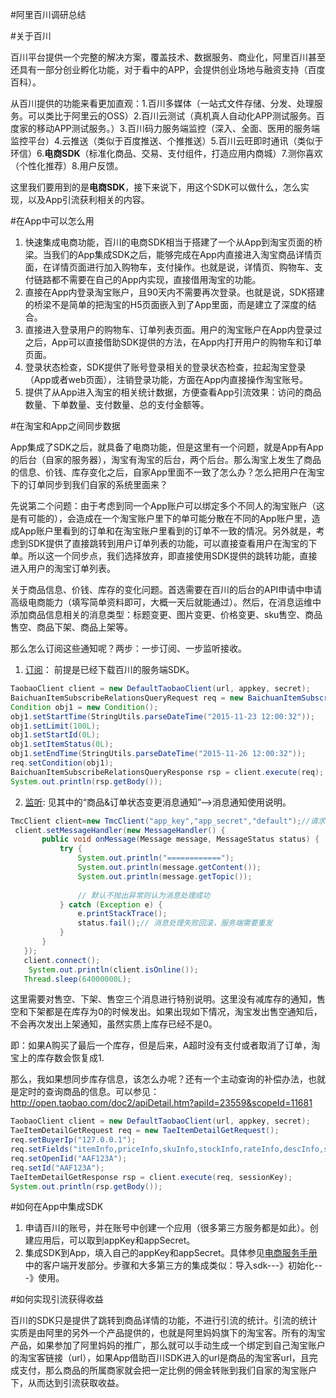 #阿里百川调研总结

#关于百川

百川平台提供一个完整的解决方案，覆盖技术、数据服务、商业化，阿里百川甚至还具有一部分创业孵化功能，对于看中的APP，会提供创业场地与融资支持（百度百科）。

从百川提供的功能来看更加直观：1.百川多媒体（一站式文件存储、分发、处理服务。可以类比于阿里云的OSS）2.百川云测试（真机真人自动化APP测试服务。百度家的移动APP测试服务。）3.百川码力服务端监控（深入、全面、医用的服务端监控平台）4.云推送（类似于百度推送、个推推送）5.百川云旺即时通讯（类似于环信）6.**电商SDK**（标准化商品、交易、支付组件，打造应用内商城）7.测你喜欢（个性化推荐）8.用户反馈。

这里我们要用到的是**电商SDK**，接下来说下，用这个SDK可以做什么，怎么实现，以及App引流获利相关的内容。

#在App中可以怎么用

1. 快速集成电商功能，百川的电商SDK相当于搭建了一个从App到淘宝页面的桥梁。当我们的App集成SDK之后，能够完成在App内直接进入淘宝商品详情页面，在详情页面进行加入购物车，支付操作。也就是说，详情页、购物车、支付链路都不需要在自己的App内实现，直接借用淘宝的功能。
2. 直接在App内登录淘宝账户，且90天内不需要再次登录。也就是说，SDK搭建的桥梁不是简单的把淘宝的H5页面嵌入到了App里面，而是建立了深度的结合。
3. 直接进入登录用户的购物车、订单列表页面。用户的淘宝账户在App内登录过之后，App可以直接借助SDK提供的方法，在App内打开用户的购物车和订单页面。
4. 登录状态检查，SDK提供了账号登录相关的登录状态检查，拉起淘宝登录（App或者web页面），注销登录功能，方面在App内直接操作淘宝账号。
5. 提供了从App进入淘宝的相关统计数据，方便查看App引流效果：访问的商品数量、下单数量、支付数量、总的支付金额等。

#在淘宝和App之间同步数据

App集成了SDK之后，就具备了电商功能，但是这里有一个问题，就是App有App的后台（自家的服务器），淘宝有淘宝的后台，两个后台。那么淘宝上发生了商品的信息、价钱、库存变化之后，自家App里面不一致了怎么办？怎么把用户在淘宝下的订单同步到我们自家的系统里面来？

先说第二个问题：由于考虑到同一个App账户可以绑定多个不同人的淘宝账户（这是有可能的），会造成在一个淘宝账户里下的单可能分散在不同的App账户里，造成App账户里看到的订单和在淘宝账户里看到的订单不一致的情况。另外就是，考虑到SDK提供了直接跳转到用户订单列表的功能，可以直接查看用户在淘宝的下单。所以这一个同步点，我们选择放弃，即直接使用SDK提供的跳转功能，直接进入用户的淘宝订单列表。

关于商品信息、价钱、库存的变化问题。首选需要在百川的后台的API申请中申请高级电商能力（填写简单资料即可，大概一天后就能通过）。然后，在消息运维中添加商品信息相关的消息类型：标题变更、图片变更、价格变更、sku售空、商品售空、商品下架、商品上架等。

那么怎么订阅这些通知呢？两步：一步订阅、一步监听接收。

1. [订阅](http://baichuan.taobao.com/docs/api.htm?spm=a3c0d.7395905.0.0.zh5cdB&apiId=26972)：
前提是已经下载百川的服务端SDK。

```java
TaobaoClient client = new DefaultTaobaoClient(url, appkey, secret);
BaichuanItemSubscribeRelationsQueryRequest req = new BaichuanItemSubscribeRelationsQueryRequest();
Condition obj1 = new Condition();
obj1.setStartTime(StringUtils.parseDateTime("2015-11-23 12:00:32"));
obj1.setLimit(100L);
obj1.setStartId(0L);
obj1.setItemStatus(0L);
obj1.setEndTime(StringUtils.parseDateTime("2015-11-26 12:00:32"));
req.setCondition(obj1);
BaichuanItemSubscribeRelationsQueryResponse rsp = client.execute(req);
System.out.println(rsp.getBody());
```
2. [监听](http://baichuan.taobao.com/docs/doc.htm?spm=a3c0d.7629140.0.0.pqkTBc&treeId=129&articleId=103656&docType=1):
见其中的“商品&订单状态变更消息通知”-->消息通知使用说明。

```java
TmcClient client=new TmcClient("app_key","app_secret","default");//请求地址sdk默认已经封装
 client.setMessageHandler(new MessageHandler() {  
       public void onMessage(Message message, MessageStatus status) {  
           try {  
               System.out.println("============");  
               System.out.println(message.getContent());  
               System.out.println(message.getTopic());
                
               // 默认不抛出异常则认为消息处理成功  
           } catch (Exception e) {  
               e.printStackTrace();  
               status.fail();// 消息处理失败回滚，服务端需要重发  
           }  
       }  
   });  
   client.connect();
    System.out.println(client.isOnline());  
   Thread.sleep(64000000L);
```

这里需要对售空、下架、售空三个消息进行特别说明。这里没有减库存的通知，售空和下架都是在库存为0的时候发出。如果出现如下情况，淘宝发出售空通知后，不会再次发出上架通知，虽然实质上库存已经不是0。

即：如果A购买了最后一个库存，但是后来，A超时没有支付或者取消了订单，淘宝上的库存数会恢复成1.

那么，我如果想同步库存信息，该怎么办呢？还有一个主动查询的补偿办法，也就是定时的查询商品的信息。可以参见：http://open.taobao.com/doc2/apiDetail.htm?apiId=23559&scopeId=11681

```java
TaobaoClient client = new DefaultTaobaoClient(url, appkey, secret);
TaeItemDetailGetRequest req = new TaeItemDetailGetRequest();
req.setBuyerIp("127.0.0.1");
req.setFields("itemInfo,priceInfo,skuInfo,stockInfo,rateInfo,descInfo,sellerInfo,mobileDescInfo,deliveryInfo,storeInfo,itemBuyInfo,couponInfo");
req.setOpenIid("AAF123A");
req.setId("AAF123A");
TaeItemDetailGetResponse rsp = client.execute(req, sessionKey);
System.out.println(rsp.getBody());
```

#如何在App中集成SDK

1. 申请百川的账号，并在账号中创建一个应用（很多第三方服务都是如此）。创建应用后，可以取到appKey和appSecret。
2. 集成SDK到App，填入自己的appKey和appSecret。具体参见[电商服务手册](http://baichuan.taobao.com/docs/doc.htm?spm=a3c0d.7629140.0.0.y1AOtf&treeId=129&articleId=104377&docType=1)中的客户端开发部分。步骤和大多第三方的集成类似：导入sdk---》初始化---》使用。

#如何实现引流获得收益

百川的SDK只是提供了跳转到商品详情的功能，不进行引流的统计。引流的统计实质是由阿里的另外一个产品提供的，也就是阿里妈妈旗下的淘宝客。所有的淘宝产品，如果参加了阿里妈妈的推广，那么就可以手动生成一个绑定到自己淘宝账户的淘宝客链接（url），如果App借助百川SDK进入的url是商品的淘宝客url，且完成支付，那么商品的所属商家就会把一定比例的佣金转账到我们自家的淘宝账户下，从而达到引流获取收益。

